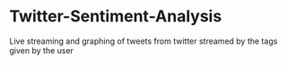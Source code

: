 # Twitter-Sentiment-Analysis
Live streaming and graphing of tweets from twitter streamed by the tags given by the user 
